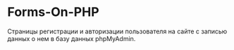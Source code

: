 # Forms-On-PHP
Страницы регистрации и авторизации пользователя на сайте с записью данных о нем в базу данных phpMyAdmin.
